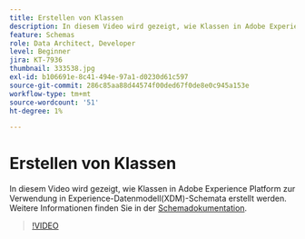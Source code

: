 ```yaml
---
title: Erstellen von Klassen
description: In diesem Video wird gezeigt, wie Klassen in Adobe Experience Platform zur Verwendung in Experience-Datenmodell(XDM)-Schemata erstellt werden.
feature: Schemas
role: Data Architect, Developer
level: Beginner
jira: KT-7936
thumbnail: 333538.jpg
exl-id: b106691e-8c41-494e-97a1-d0230d61c597
source-git-commit: 286c85aa88d44574f00ded67f0de8e0c945a153e
workflow-type: tm+mt
source-wordcount: '51'
ht-degree: 1%

---
```


# Erstellen von Klassen

In diesem Video wird gezeigt, wie Klassen in Adobe Experience Platform zur Verwendung in Experience-Datenmodell(XDM)-Schemata erstellt werden. Weitere Informationen finden Sie in der [Schemadokumentation](https://experienceleague.adobe.com/docs/experience-platform/xdm/home.html?lang=de).

>[!VIDEO](https://video.tv.adobe.com/v/333538?learn=on&enablevpops)
